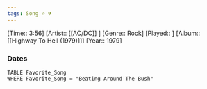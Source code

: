 ```yaml
---
tags: Song ⭐ 💔
---
```

[Time:: 3:56]
[Artist:: [[AC/DC]] ]
[Genre:: Rock]
[Played:: ]
[Album:: [[Highway To Hell (1979)]]]
[Year:: 1979]
### Dates
````dataview
TABLE Favorite_Song
WHERE Favorite_Song = "Beating Around The Bush"
````